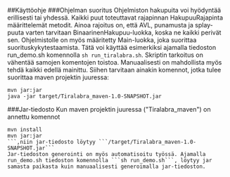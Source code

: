 ##Käyttöohje
###Ohjelman suoritus
Ohjelmiston hakupuita voi hyödyntää erillisesti tai yhdessä. Kaikki puut toteuttavat rajapinnan HakupuuRajapinta määrittelemät metodit. Ainoa rajoitus on, että AVL, punamusta ja splay-puuta varten tarvitaan BinaarinenHakupuu-luokka, koska ne kaikki perivät sen.
Ohjelmistolle on myös määritetty Main-luokka, joka suorittaa suorituskykytestaamista.
Tätä voi käyttää esimerkiksi ajamalla tiedoston run_demo.sh komennolla ```sh run_tiralabra.sh```. Skriptin tarkoitus on vähentää samojen komentojen toistoa.
Manuaalisesti on mahdollista myös tehdä kaikki edellä mainittu. Siihen tarvitaan ainakin komennot, jotka tulee suorittaa maven projektin juuressa:
```mvn clean install
mvn jar:jar
java -jar target/Tiralabra_maven-1.0-SNAPSHOT.jar
```

###Jar-tiedosto
Kun maven projektin juuressa ("Tiralabra_maven") on annettu komennot 
```mvn clean
mvn install
mvn jar:jar
```,niin jar-tiedosto löytyy ```/target/Tiralabra_maven-1.0-SNAPSHOT.jar```
Jar-tiedoston generointi on myös automatisoitu työssä. Ajamalla run_demo.sh tiedoston komennolla ```sh run_demo.sh```, löytyy jar samasta paikasta kuin manuaalisesti generoimalla jar-tiedoston.
